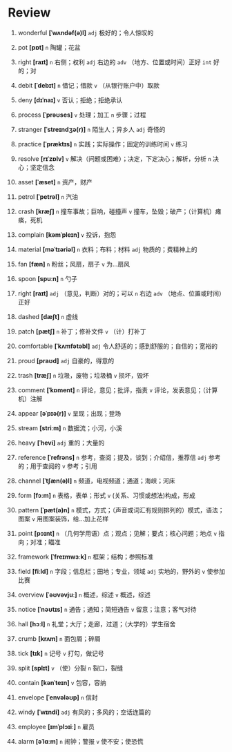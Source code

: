 # Review
1. wonderful **[ˈwʌndəf(ə)l]** `adj` 极好的；令人惊叹的

2. pot **[pɒt]** `n` 陶罐；花盆

3. right **[raɪt]** `n` 右侧；权利 `adj` 右边的 `adv` （地方、位置或时间）正好 `int` 好的；对

4. debit **[ˈdebɪt]** `n` 借记；借款 `v` （从银行账户中）取款

5. deny **[dɪˈnaɪ]** `v` 否认；拒绝；拒绝承认

6. process **[ˈprəʊses]** `v` 处理；加工 `n` 步骤；过程

7. stranger **[ˈstreɪndʒə(r)]** `n` 陌生人；异乡人 `adj` 奇怪的

8. practice **[ˈpræktɪs]** `n` 实践；实际操作；固定的训练时间 `v` 练习

9. resolve **[rɪˈzɒlv]** `v` 解决（问题或困难）；决定，下定决心；解析，分析 `n` 决心；坚定信念

10. asset **[ˈæset]** `n` 资产，财产

11. petrol **[ˈpetrəl]** `n` 汽油

12. crash **[kræʃ]** `n` 撞车事故；巨响，碰撞声 `v` 撞车，坠毁；破产；（计算机）瘫痪，死机

13. complain **[kəmˈpleɪn]** `v` 投诉，抱怨

14. material **[məˈtɪəriəl]** `n` 衣料；布料；材料 `adj` 物质的；费精神上的

15. fan **[fæn]** `n` 粉丝；风扇，扇子 `v` 为...扇风

16. spoon **[spuːn]** `n` 勺子

17. right **[raɪt]** `adj` （意见，判断）对的；可以 `n` 右边 `adv` （地点、位置或时间）正好

18. dashed **[dæʃt]** `n` 虚线

19. patch **[pætʃ]** `n` 补丁；修补文件 `v` （计）打补丁

20. comfortable **[ˈkʌmfətəbl]** `adj` 令人舒适的；感到舒服的；自信的；宽裕的

21. proud **[praʊd]** `adj` 自豪的，得意的

22. trash **[træʃ]** `n` 垃圾，废物；垃圾桶 `v` 损坏，毁坏

23. comment **[ˈkɒment]** `n` 评论，意见；批评，指责 `v` 评论，发表意见；（计算机）注解

24. appear **[əˈpɪə(r)]** `v` 呈现；出现；登场

25. stream **[striːm]** `n` 数据流；小河，小溪

26. heavy **[ˈhevi]** `adj` 重的；大量的

27. reference **[ˈrefrəns]** `n` 参考，查阅；提及，谈到；介绍信，推荐信 `adj` 参考的；用于查阅的 `v` 参考；引用

28. channel **[ˈtʃæn(ə)l]** `n` 频道，电视频道；通道；海峡；河床

29. form **[fɔːm]** `n` 表格，表单；形式 `v` (关系、习惯或想法)构成，形成

30. pattern **[ˈpæt(ə)n]** `n` 模式，方式；（声音或词汇有规则排列的）模式，语法；图案 `v` 用图案装饰，给...加上花样

31. point **[pɔɪnt]** `n` （几何学用语）点；观点；见解；要点；核心问题；地点 `v` 指向；对准；瞄准

32. framework **[ˈfreɪmwɜːk]** `n` 框架；结构；参照标准

33. field **[fiːld]** `n` 字段；信息栏；田地；专业，领域 `adj` 实地的，野外的 `v` 使参加比赛

34. overview **[ˈəʊvəvjuː]** `n` 概述，综述 `v` 概述，综述

35. notice **[ˈnəʊtɪs]** `n` 通告；通知；简短通告 `v` 留意；注意；客气对待

36. hall **[hɔːl]** `n` 礼堂；大厅；走廊，过道；（大学的）学生宿舍

37. crumb **[krʌm]** `n` 面包屑；碎屑

38. tick **[tɪk]** `n` 记号 `v` 打勾，做记号

39. split **[splɪt]** `v` （使）分裂 `n` 裂口，裂缝

40. contain **[kənˈteɪn]** `v` 包容，容纳

41. envelope **[ˈenvələʊp]** `n` 信封

42. windy **[ˈwɪndi]** `adj` 有风的；多风的；空话连篇的

43. employee **[ɪmˈplɔɪiː]** `n` 雇员

44. alarm **[əˈlɑːm]** `n` 闹钟；警报 `v` 使不安；使恐慌

